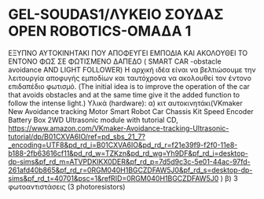 # GEL-SOUDAS1/ΛΥΚΕΙΟ ΣΟΥΔΑΣ OPEN ROBOTICS-ΟΜΑΔΑ 1
ΕΞΥΠΝΟ ΑΥΤΟΚΙΝΗΤΑΚΙ ΠΟΥ ΑΠΟΦΕΥΓΕΙ ΕΜΠΟΔΙΑ ΚΑΙ ΑΚΟΛΟΥΘΕΙ ΤΟ ΕΝΤΟΝΟ ΦΩΣ ΣΕ ΦΩΤΙΣΜΕΝΟ ΔΑΠΕΔΟ                                                  ( SMART CAR -obstacle avoidance AND LIGHT FOLLOWER)
Η αρχική ιδέα είναι να βελτιώσουμε την λειτουργία αποφυγής εμποδίων και ταυτόχρονα να ακολουθεί τον έντονο επιδαπέδιο φωτισμό.         (The initial idea is to improve the operation of the car that avoids obstacles and at the same time give it the added function to follow the intense light.)
Υλικά (hardware):
α) κιτ αυτοκινητάκι(VKmaker New Avoidance tracking Motor Smart Robot Car Chassis Kit Speed Encoder Battery Box 2WD Ultrasonic module with tutorial CD, https://www.amazon.com/VKmaker-Avoidance-tracking-Ultrasonic-tutorial/dp/B01CXVA6IO/ref=pd_sbs_21_7?_encoding=UTF8&pd_rd_i=B01CXVA6IO&pd_rd_r=f21e39f9-f2f0-11e8-b188-2fb63616cf11&pd_rd_w=TZKzn&pd_rd_wg=Yh9DF&pf_rd_i=desktop-dp-sims&pf_rd_m=ATVPDKIKX0DER&pf_rd_p=7d5d9c3c-5e01-44ac-97fd-261afd40b865&pf_rd_r=0RGM040H1BGCZDFAW5J0&pf_rd_s=desktop-dp-sims&pf_rd_t=40701&psc=1&refRID=0RGM040H1BGCZDFAW5J0 )
β) 3 φωτοαντιστάσεις (3 photoresistors)
